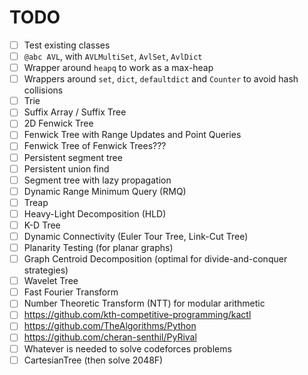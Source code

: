 # TODO

- [ ] Test existing classes
- [ ] `@abc AVL`, with `AVLMultiSet`, `AvlSet`, `AvlDict`
- [ ] Wrapper around `heapq` to work as a max-heap
- [ ] Wrappers around `set`, `dict`, `defaultdict` and `Counter` to avoid hash collisions
- [ ] Trie
- [ ] Suffix Array / Suffix Tree
- [ ] 2D Fenwick Tree
- [ ] Fenwick Tree with Range Updates and Point Queries
- [ ] Fenwick Tree of Fenwick Trees???
- [ ] Persistent segment tree
- [ ] Persistent union find
- [ ] Segment tree with lazy propagation
- [ ] Dynamic Range Minimum Query (RMQ)
- [ ] Treap
- [ ] Heavy-Light Decomposition (HLD)
- [ ] K-D Tree
- [ ] Dynamic Connectivity (Euler Tour Tree, Link-Cut Tree)
- [ ] Planarity Testing (for planar graphs)
- [ ] Graph Centroid Decomposition (optimal for divide-and-conquer strategies)
- [ ] Wavelet Tree
- [ ] Fast Fourier Transform
- [ ] Number Theoretic Transform (NTT) for modular arithmetic
- [ ] https://github.com/kth-competitive-programming/kactl
- [ ] https://github.com/TheAlgorithms/Python
- [ ] https://github.com/cheran-senthil/PyRival
- [ ] Whatever is needed to solve codeforces problems
- [ ] CartesianTree (then solve 2048F)